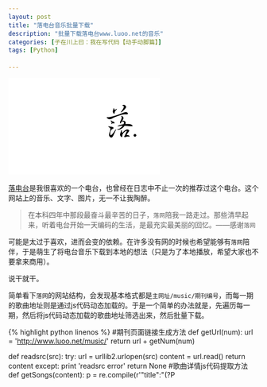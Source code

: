 ```yaml
---
layout: post
title: "落电台音乐批量下载"
description: "批量下载落电台www.luoo.net的音乐"
categories: [子在川上曰：我在写代码【动手动脚篇】]
tags: [Python]

---
```


![image](/assets/images/2014-06-16-luo.png)

[落电台](http://www.luoo.net)是我很喜欢的一个电台，也曾经在日志中不止一次的推荐过这个电台。这个网站上的音乐、文字、图片，无一不让我陶醉。

>在本科四年中那段最奋斗最辛苦的日子，`落网`陪我一路走过。那些清早起来，听着电台开始一天编码的生活，是最充实最美丽的回忆。——感谢`落网`

可能是太过于喜欢，进而会变的依赖。在许多没有网的时候也希望能够有`落网`陪伴，于是萌生了将电台音乐下载到本地的想法（只是为了本地播放，希望大家也不要拿来商用）。

<!-- more -->

说干就干。

简单看下`落网`的网站结构，会发现基本格式都是`主网址/music/期刊编号`，而每一期的歌曲地址则是通过js代码动态加载的。于是一个简单的办法就是，先遍历每一期，然后将js代码动态加载的歌曲地址筛选出来，然后批量下载。

{% highlight python linenos %}
#期刊页面链接生成方法
def getUrl(num):
    url = 'http://www.luoo.net/music/'
    return url + getNum(num)

def readsrc(src):
    try:
        url = urllib2.urlopen(src)
        content = url.read()
        return content
    except:
        print 'readsrc error'
        return None
#歌曲详情js代码提取方法
def getSongs(content):
    p = re.compile(r'"title":"(?P<title>.*?)","artist":"(?P<artist>.*?)","album":"(?P<album>.*?)","mp3":"(?P<mp3>.*?)"',re.M)
    r = p.finditer(content)
    if r:
        return r
    else:
        return None
{% endhighlight %}

最后增加了提取期刊名并按照期刊号归类，并将其改为命令行工具，使用方法如下：

	-------------------------------------------------------------------------------

        This program downloads music from www.luo.net . 
        Options include: 
          --version : Prints the version number 
          --help    : Display this help
          --a       : Download all music from the first vol
          -v[<vol number>]      : Download the specified vol
          -r[<rank of music>]   : Download the specified music
          -p[<filepath>]        : The filepath where to save music

    ---------------------------------------------------------------------------------

最终实现效果如下图：

![image](/assets/images/2014-06-16-luo-2.png)

完整源码地址：[点击下载](https://github.com/Cubernet/luoo)       
        

